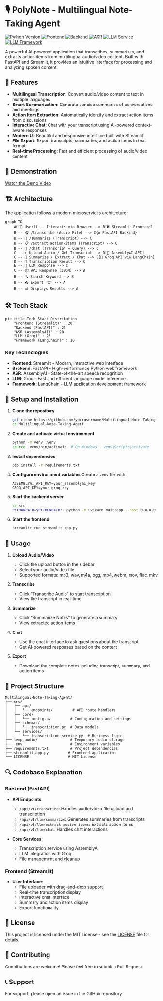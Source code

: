 # 🎙️ PolyNote - Multilingual Note-Taking Agent

[![Python Version](https://img.shields.io/badge/Python-3.10+-blue)](https://python.org)
[![Frontend](https://img.shields.io/badge/Frontend-Streamlit-red)](https://streamlit.io/)
[![Backend](https://img.shields.io/badge/Backend-FastAPI-lightblue)](https://fastapi.tiangolo.com/)
[![ASR](https://img.shields.io/badge/ASR-AssemblyAI-darkblue)](https://www.assemblyai.com/)
[![LLM Service](https://img.shields.io/badge/LLM-Groq-black)](https://groq.com/)
[![LLM Framework](https://img.shields.io/badge/Framework-LangChain-darkgreen)](https://www.langchain.com/)

A powerful AI-powered application that transcribes, summarizes, and extracts action items from multilingual audio/video content. Built with FastAPI and Streamlit, it provides an intuitive interface for processing and analyzing spoken content.

## 🌟 Features

- **Multilingual Transcription**: Convert audio/video content to text in multiple languages
- **Smart Summarization**: Generate concise summaries of conversations and meetings
- **Action Item Extraction**: Automatically identify and extract action items from discussions
- **Interactive Chat**: Chat with your transcript using AI-powered context-aware responses
- **Modern UI**: Beautiful and responsive interface built with Streamlit
- **File Export**: Export transcripts, summaries, and action items in text format
- **Real-time Processing**: Fast and efficient processing of audio/video content

## 🎥 Demonstration

[Watch the Demo Video](https://drive.google.com/file/d/1JIEy2PhjRmKbPdTmwWuXhiOcmfhleHq7/view?usp=sharing)

## 🏗️ Architecture

The application follows a modern microservices architecture:

```mermaid
graph TD
    A([👤 User]) -- Interacts via Browser --> B[🖥️ Streamlit Frontend]
    B -- 🎧 /transcribe (Audio File) --> C{⚙️ FastAPI Backend}
    B -- 📝 /summarize (Transcript) --> C
    B -- 📋 /extract-action-items (Transcript) --> C
    B -- 💬 /chat (Transcript + Query) --> C
    C -- ⬆️ Upload Audio / Get Transcript --> D[🧠 AssemblyAI API]
    C -- 🔁 Summarize / Extract / Chat --> E[🤖 Groq API via LangChain]
    D -- 📄 Transcription Result --> C
    E -- 🧠 LLM Response --> C
    C -- 📦 API Response (JSON) --> B
    B -- 🔍 Search Keyword --> B
    B -- 📤 Export TXT --> A
    B -- 📊 Displays Results --> A
```

## 🛠️ Tech Stack

```mermaid
pie title Tech Stack Distribution
    "Frontend (Streamlit)" : 20
    "Backend (FastAPI)" : 25
    "ASR (AssemblyAI)" : 20
    "LLM (Groq)" : 25
    "Framework (LangChain)" : 10
```

### Key Technologies:

- **Frontend**: Streamlit - Modern, interactive web interface
- **Backend**: FastAPI - High-performance Python web framework
- **ASR**: AssemblyAI - State-of-the-art speech recognition
- **LLM**: Groq - Fast and efficient language model inference
- **Framework**: LangChain - LLM application development framework

## 🚀 Setup and Installation

1. **Clone the repository**
   ```bash
   git clone https://github.com/yourusername/Multilingual-Note-Taking-Agent.git
   cd Multilingual-Note-Taking-Agent
   ```

2. **Create and activate virtual environment**
   ```bash
   python -m venv .venv
   source .venv/bin/activate  # On Windows: .venv\Scripts\activate
   ```

3. **Install dependencies**
   ```bash
   pip install -r requirements.txt
   ```

4. **Configure environment variables**
   Create a `.env` file with:
   ```
   ASSEMBLYAI_API_KEY=your_assemblyai_key
   GROQ_API_KEY=your_groq_key
   ```

5. **Start the backend server**
   ```bash
   cd src
   PYTHONPATH=$PYTHONPATH:. python -m uvicorn main:app --host 0.0.0.0 --port 8002 --reload
   ```

6. **Start the frontend**
   ```bash
   streamlit run streamlit_app.py
   ```

## 📖 Usage

1. **Upload Audio/Video**
   - Click the upload button in the sidebar
   - Select your audio/video file
   - Supported formats: mp3, wav, m4a, ogg, mp4, webm, mov, flac, mkv

2. **Transcribe**
   - Click "Transcribe Audio" to start transcription
   - View the transcript in real-time

3. **Summarize**
   - Click "Summarize Notes" to generate a summary
   - View extracted action items

4. **Chat**
   - Use the chat interface to ask questions about the transcript
   - Get AI-powered responses based on the content

5. **Export**
   - Download the complete notes including transcript, summary, and action items

## 📁 Project Structure

```
Multilingual-Note-Taking-Agent/
├── src/
│   ├── api/
│   │   └── endpoints/         # API route handlers
│   ├── core/
│   │   └── config.py         # Configuration and settings
│   ├── schemas/
│   │   └── transcription.py  # Data models
│   └── services/
│       └── transcription_service.py  # Business logic
├── temp_audio/               # Temporary audio storage
├── .env                      # Environment variables
├── requirements.txt          # Project dependencies
├── streamlit_app.py         # Frontend application
└── LICENSE                  # MIT License
```

## 🔍 Codebase Explanation

### Backend (FastAPI)

- **API Endpoints**:
  - `/api/v1/transcribe`: Handles audio/video file upload and transcription
  - `/api/v1/llm/summarize`: Generates summaries from transcripts
  - `/api/v1/llm/extract-action-items`: Extracts action items
  - `/api/v1/llm/chat`: Handles chat interactions

- **Core Services**:
  - Transcription service using AssemblyAI
  - LLM integration with Groq
  - File management and cleanup

### Frontend (Streamlit)

- **User Interface**:
  - File uploader with drag-and-drop support
  - Real-time transcription display
  - Interactive chat interface
  - Summary and action items display
  - Export functionality

## 📄 License

This project is licensed under the MIT License - see the [LICENSE](LICENSE) file for details.

## 🤝 Contributing

Contributions are welcome! Please feel free to submit a Pull Request.

## 📞 Support

For support, please open an issue in the GitHub repository.
